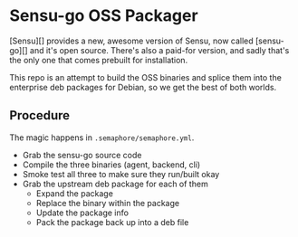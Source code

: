 # Sensu-go OSS Packager

[Sensu][] provides a new, awesome version of Sensu, now called [sensu-go][] and it's open source. There's also a paid-for version, and sadly that's the only one that comes prebuilt for installation.

This repo is an attempt to build the OSS binaries and splice them into the enterprise deb packages for Debian, so we get the best of both worlds.

## Procedure

The magic happens in `.semaphore/semaphore.yml`.

- Grab the sensu-go source code
- Compile the three binaries (agent, backend, cli)
- Smoke test all three to make sure they run/built okay
- Grab the upstream deb package for each of them
  - Expand the package
  - Replace the binary within the package
  - Update the package info
  - Pack the package back up into a deb file
